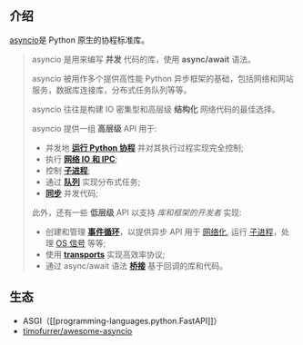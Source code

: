 ## 介绍

[asyncio](https://docs.python.org/zh-cn/3/library/asyncio.html)是 Python 原生的协程标准库。

> asyncio 是用来编写 **并发** 代码的库，使用 **async/await** 语法。
>
> asyncio 被用作多个提供高性能 Python 异步框架的基础，包括网络和网站服务，数据库连接库，分布式任务队列等等。
>
> asyncio 往往是构建 IO 密集型和高层级 **结构化** 网络代码的最佳选择。
>
> asyncio 提供一组 **高层级** API 用于:
>
> - 并发地 [**运行 Python 协程**](https://docs.python.org/zh-cn/3/library/asyncio-task.html#coroutine) 并对其执行过程实现完全控制;
> - 执行 [**网络 IO 和 IPC**](https://docs.python.org/zh-cn/3/library/asyncio-stream.html#asyncio-streams);
> - 控制 [**子进程**](https://docs.python.org/zh-cn/3/library/asyncio-subprocess.html#asyncio-subprocess);
> - 通过 [**队列**](https://docs.python.org/zh-cn/3/library/asyncio-queue.html#asyncio-queues) 实现分布式任务;
> - [**同步**](https://docs.python.org/zh-cn/3/library/asyncio-sync.html#asyncio-sync) 并发代码;
>
> 此外，还有一些 **低层级** API 以支持 _库和框架的开发者_ 实现:
>
> - 创建和管理 [**事件循环**](https://docs.python.org/zh-cn/3/library/asyncio-eventloop.html#asyncio-event-loop)，以提供异步 API 用于 [<span class="pre">网络化</span>](https://docs.python.org/zh-cn/3/library/asyncio-eventloop.html#asyncio.loop.create_server "asyncio.loop.create_server"), 运行 [<span class="pre">子进程</span>](https://docs.python.org/zh-cn/3/library/asyncio-eventloop.html#asyncio.loop.subprocess_exec "asyncio.loop.subprocess_exec")，处理 [<span class="pre">OS</span><span> </span><span class="pre">信号</span>](https://docs.python.org/zh-cn/3/library/asyncio-eventloop.html#asyncio.loop.add_signal_handler "asyncio.loop.add_signal_handler") 等等;
> - 使用 [**transports**](https://docs.python.org/zh-cn/3/library/asyncio-protocol.html#asyncio-transports-protocols) 实现高效率协议;
> - 通过 async/await 语法 [**桥接**](https://docs.python.org/zh-cn/3/library/asyncio-future.html#asyncio-futures) 基于回调的库和代码。

## 生态

- ASGI（[[programming-languages.python.FastAPI]]）
- [timofurrer/awesome-asyncio](https://github.com/timofurrer/awesome-asyncio)
